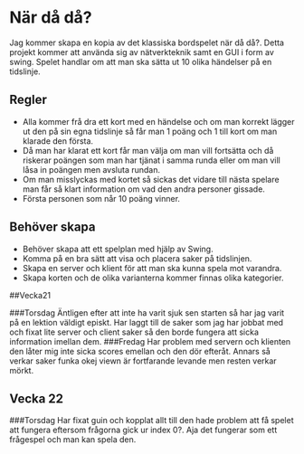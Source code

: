 # När då då?
Jag kommer skapa en kopia av det klassiska bordspelet när då då?. 
Detta projekt kommer att använda sig av nätverkteknik samt en GUI i form av swing. 
Spelet handlar om att man ska sätta ut 10 olika händelser på en tidslinje.

## Regler
- Alla kommer frå dra ett kort med en händelse och om man korrekt lägger ut den på sin egna tidslinje så får man 1 poäng och 1 till kort om man klarade den första. 
- Då man har klarat ett kort får man välja om man vill fortsätta och då riskerar poängen som man har tjänat i samma runda eller om man vill låsa in poängen men avsluta rundan. 
- Om man misslyckas med kortet så sickas det vidare till nästa spelare man får så klart information om vad den andra personer gissade. 
- Första personen som når 10 poäng vinner. 

## Behöver skapa
- Behöver skapa att ett spelplan med hjälp av Swing.
- Komma på en bra sätt att visa och placera saker på tidslinjen.
- Skapa en server och klient för att man ska kunna spela mot varandra.
- Skapa korten och de olika varianterna kommer finnas olika kategorier.

##Vecka21

###Torsdag 
Äntligen efter att inte ha varit sjuk sen starten så har jag varit på en lektion väldigt episkt. Har laggt till de saker som jag har jobbat med och fixat lite server och client saker så den borde fungera att sicka information imellan dem.
###Fredag
Har problem med servern och klienten den låter mig inte sicka scores emellan och den dör efteråt. Annars så verkar saker funka okej viewn är fortfarande levande men resten verkar mörkt.

## Vecka 22 

###Torsdag
Har fixat guin och kopplat allt till den hade problem att få spelet att fungera eftersom frågorna gick ur index 0?. Aja det fungerar som ett frågespel och man kan spela den.
